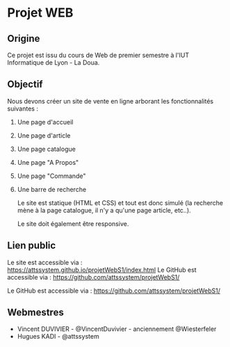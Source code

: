 # Projet WEB

## Origine

Ce projet est issu du cours de Web de premier semestre à l'IUT Informatique de Lyon - La Doua.

## Objectif

Nous devons créer un site de vente en ligne arborant les fonctionnalités suivantes :
1. Une page d'accueil
2. Une page d'article
3. Une page catalogue
4. Une page "A Propos"
5. Une page "Commande"
6. Une barre de recherche

   Le site est statique (HTML et CSS) et tout est donc simulé (la recherche mène à la page catalogue, il n'y a qu'une page article, etc..).

   Le site doit également être responsive.

## Lien public

Le site est accessible via : https://attssystem.github.io/projetWebS1/index.html
Le GitHub est accessible via : https://github.com/attssystem/projetWebS1/

Le GitHub est accessible via : https://github.com/attssystem/projetWebS1/

## Webmestres

- Vincent DUVIVIER - @VincentDuvivier - anciennement @Wiesterfeler
- Hugues KADI - @attssystem
